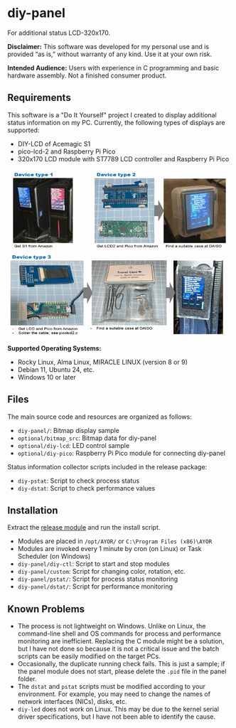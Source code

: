 # diy-panel
For additional status LCD-320x170.

**Disclaimer:** This software was developed for my personal use and is provided “as is,” without warranty of any kind. Use it at your own risk.

**Intended Audience:** Users with experience in C programming and basic hardware assembly. Not a finished consumer product.

## Requirements

This software is a "Do It Yourself" project I created to display additional status information on my PC. Currently, the following types of displays are supported:

- DIY-LCD of Acemagic S1
- pico-lcd-2 and Raspberry Pi Pico
- 320x170 LCD module with ST7789 LCD controller and Raspberry Pi Pico

![Fig1](/optional/fig1.png)

**Supported Operating Systems:**

- Rocky Linux, Alma Linux, MIRACLE LINUX (version 8 or 9)
- Debian 11, Ubuntu 24, etc.
- Windows 10 or later

## Files

The main source code and resources are organized as follows:

- `diy-panel/`: Bitmap display sample
- `optional/bitmap_src`: Bitmap data for diy-panel
- `optional/diy-lcd`: LED control sample
- `optional/diy-pico`: Raspberry Pi Pico module for connecting diy-panel

Status information collector scripts included in the release package:

- `diy-pstat`: Script to check process status
- `diy-dstat`: Script to check performance values

## Installation

Extract the [release module](/releases/latest) and run the install script.

- Modules are placed in `/opt/AYOR/` or `C:\Program Files (x86)\AYOR`
- Modules are invoked every 1 minute by cron (on Linux) or Task Scheduler (on Windows)
- `diy-panel/diy-ctl`: Script to start and stop modules
- `diy-panel/custom`: Script for changing color, rotation, etc.
- `diy-panel/pstat/`: Script for process status monitoring
- `diy-panel/dstat/`: Script for performance monitoring

## Known Problems

- The process is not lightweight on Windows. Unlike on Linux, the command-line shell and OS commands for process and performance monitoring are inefficient. Replacing the C module might be a solution, but I have not done so because it is not a critical issue and the batch scripts can be easily modified on the target PCs.
- Occasionally, the duplicate running check fails. This is just a sample; if the panel module does not start, please delete the `.pid` file in the panel folder.
- The `dstat` and `pstat` scripts must be modified according to your environment. For example, you may need to change the names of network interfaces (NICs), disks, etc.
- `diy-led` does not work on Linux. This may be due to the kernel serial driver specifications, but I have not been able to identify the cause.
